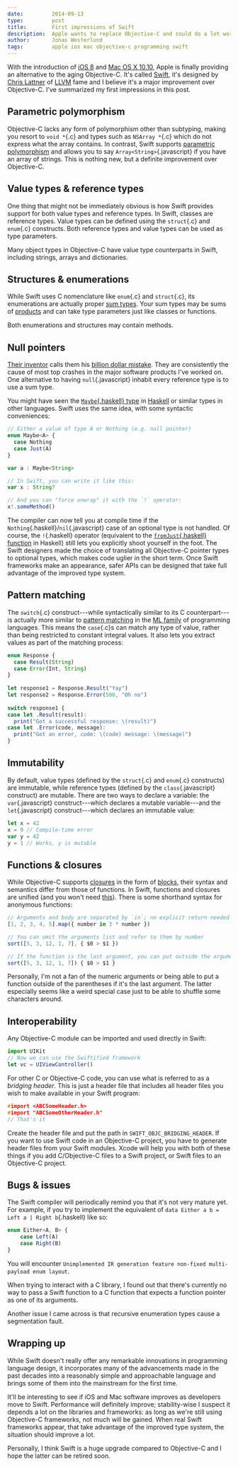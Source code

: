 ```yaml
---
date:         2014-09-13
type:         post
title:        First impressions of Swift
description:  Apple wants to replace Objective-C and could do a lot worse.
author:       Jonas Westerlund
tags:         apple ios mac objective-c programming swift 
---
```


With the introduction of [iOS 8](https://en.wikipedia.org/wiki/IOS_8) and [Mac OS X 10.10](https://en.wikipedia.org/wiki/OS_X_Yosemite), Apple is finally providing an alternative to the aging Objective-C.
It's called [Swift](https://en.wikipedia.org/wiki/Swift_(programming_language)), it's designed by [Chris Lattner](http://nondot.org/sabre/) of [LLVM](http://llvm.org) fame and I believe it's a major improvement over Objective-C.
I've summarized my first impressions in this post.

## Parametric polymorphism
Objective-C lacks any form of polymorphism other than subtyping, making you resort to `void *`{.c} and types such as `NSArray *`{.c} which do not express what the array contains.
In contrast, Swift supports [parametric polymorphism](https://en.wikipedia.org/wiki/Parametric_polymorphism) and allows you to say `Array<String>`{.javascript} if you have an array of strings.
This is nothing new, but a definite improvement over Objective-C.

## Value types & reference types
One thing that might not be immediately obvious is how Swift provides support for both value types and reference types.
In Swift, classes are reference types.
Value types can be defined using the `struct`{.c} and `enum`{.c} constructs.
Both reference types and value types can be used as type parameters.

Many object types in Objective-C have value type counterparts in Swift, including strings, arrays and dictionaries.

## Structures & enumerations
While Swift uses C nomenclature like `enum`{.c} and `struct`{.c}, its enumerations are actually proper [sum types](https://en.wikipedia.org/wiki/Tagged_union).
Your sum types may be sums of [products](https://en.wikipedia.org/wiki/Product_type) and can take type parameters just like classes or functions.

Both enumerations and structures may contain methods.

## Null pointers
[Their inventor](https://en.wikipedia.org/wiki/Tony_Hoare) calls them his [billion dollar mistake](http://www.infoq.com/presentations/Null-References-The-Billion-Dollar-Mistake-Tony-Hoare).
They are consistently the cause of most top crashes in the major software products I've worked on.
One alternative to having `null`{.javascript} inhabit every reference type is to use a sum type.

You might have seen the [`Maybe`{.haskell} type](https://www.haskell.org/ghc/docs/latest/html/libraries/base/Data-Maybe.html) in [Haskell](https://en.wikipedia.org/wiki/Haskell_(programming_language)) or similar types in other languages.
Swift uses the same idea, with some syntactic conveniences:

```javascript
// Either a value of type A or Nothing (e.g. null pointer)
enum Maybe<A> {
  case Nothing
  case Just(A)
}

var a : Maybe<String>

// In Swift, you can write it like this:
var x : String?

// And you can "force unwrap" it with the `!` operator:
x!.someMethod()
```

The compiler can now tell you at compile time if the `Nothing`{.haskell}/`nil`{.javascript} case of an optional type is not handled.
Of course, the `!`{.haskell} operator (equivalent to the [`fromJust`{.haskell} function](https://www.haskell.org/ghc/docs/latest/html/libraries/base/Data-Maybe.html#v:fromJust) in Haskell) still lets you explicitly shoot yourself in the foot.
The Swift designers made the choice of translating all Objective-C pointer types to optional types, which makes code uglier in the short term.
Once Swift frameworks make an appearance, safer APIs can be designed that take full advantage of the improved type system.

## Pattern matching
The `switch`{.c} construct---while syntactically similar to its C counterpart---is actually more similar to [pattern matching](https://en.wikipedia.org/wiki/Pattern_matching) in the [ML family](https://en.wikipedia.org/wiki/ML_(programming_language)) of programming languages.
This means the `case`{.c}s can match any type of value, rather than being restricted to constant integral values.
It also lets you extract values as part of the matching process:

```javascript
enum Response {
  case Result(String)
  case Error(Int, String)
}
 
let response1 = Response.Result("Yay")
let response2 = Response.Error(500, "Oh no")
 
switch response1 {
case let .Result(result):
  print("Got a successful response: \(result)")
case let .Error(code, message):
  print("Got an error, code: \(code) message: \(message)")
}
```

## Immutability
By default, value types (defined by the `struct`{.c} and `enum`{.c} constructs) are immutable, while reference types (defined by the `class`{.javascript} construct) are mutable.
There are two ways to declare a variable: the `var`{.javascript} construct---which declares a mutable variable---and the `let`{.javascript} construct---which declares an immutable value:

```javascript
let x = 42
x = 9 // Compile-time error
var y = 42
y = 1 // Works, y is mutable
```

## Functions & closures
While Objective-C supports [closures](https://en.wikipedia.org/wiki/Closure_(computer_programming)) in the form of [blocks](https://en.wikipedia.org/wiki/Blocks_(C_language_extension)), their syntax and semantics differ from those of functions.
In Swift, functions and closures are unified (and you won't need [this](http://fuckingblocksyntax.com)).
There is some shorthand syntax for anonymous functions:

```javascript
// Arguments and body are separated by `in`; no explicit return needed
[1, 2, 3, 4, 5].map({ number in 3 * number })

// You can omit the arguments list and refer to them by number
sort([5, 3, 12, 1, 7], { $0 > $1 })

// If the function is the last argument, you can put outside the arguments list
sort([5, 3, 12, 1, 7]) { $0 > $1 }
```

Personally, I'm not a fan of the numeric arguments or being able to put a function outside of the parentheses if it's the last argument.
The latter especially seems like a weird special case just to be able to shuffle some characters around. 

## Interoperability
Any Objective-C module can be imported and used directly in Swift:

```javascript
import UIKit
// Now we can use the Swiftified framework
let vc = UIViewController()
```

For other C or Objective-C code, you can use what is referred to as a *bridging header*.
This is just a header file that includes all header files you wish to make available in your Swift program:

```c
#import <ABCSomeHeader.h>
#import "ABCSomeOtherHeader.h"
// That's it
```
Create the header file and put the path in `SWIFT_OBJC_BRIDGING_HEADER`.
If you want to use Swift code in an Objective-C project, you have to generate header files from your Swift modules.
Xcode will help you with both of these things if you add C/Objective-C files to a Swift project,
or Swift files to an Objective-C project.

## Bugs & issues
The Swift compiler will periodically remind you that it's not very mature yet.
For example, if you try to implement the equivalent of `data Either a b = Left a | Right b`{.haskell} like so:

```javascript
enum Either<A, B> {
    case Left(A)
    case Right(B)
}
```

You will encounter `Unimplemented IR generation feature non-fixed multi-payload enum layout`.

When trying to interact with a C library,
I found out that there's currently no way to pass a Swift function to a C function that expects a function pointer as one of its arguments.

Another issue I came across is that recursive enumeration types cause a segmentation fault.

## Wrapping up
While Swift doesn't really offer any remarkable innovations in programming language design,
it incorporates many of the advancements made in the past decades into a reasonably simple and approachable language and brings some of them into the mainstream for the first time.

It'll be interesting to see if iOS and Mac software improves as developers move to Swift.
Performance will definitely improve; stability-wise I suspect it depends a lot on the libraries and frameworks: as long as we're still using Objective-C frameworks, not much will be gained.
When real Swift frameworks appear, that take advantage of the improved type system, the situation should improve a lot.

Personally, I think Swift is a huge upgrade compared to Objective-C and I hope the latter can be retired soon.
